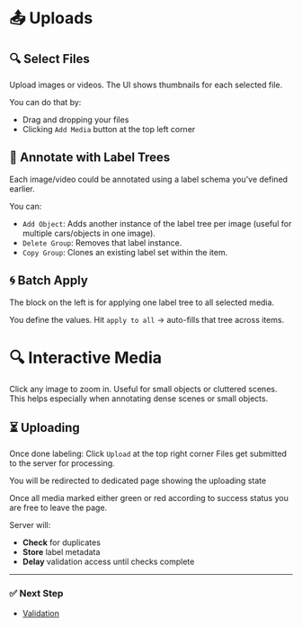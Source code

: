 # 📤 Uploads

<!-- <img src="/docs/assets/" alt="uploads"> -->

## 🔍 Select Files

Upload images or videos. The UI shows thumbnails for each selected file.

You can do that by:
 - Drag and dropping your files
 - Clicking `Add Media` button at the top left corner

<!-- <img src="/docs/assets/" alt="uploads_add"> -->
<!-- <img src="/docs/assets/" alt="uploads_drop"> -->

## 🧱 Annotate with Label Trees

Each image/video could be annotated using a label schema you've defined earlier.

You can:

- `Add Object`: Adds another instance of the label tree per image (useful for multiple cars/objects in one image).
- `Delete Group`: Removes that label instance.
- `Copy Group`: Clones an existing label set within the item.

<!-- <img src="/docs/assets/" alt="uploads_groups"> -->

## 🌀 Batch Apply
The block on the left is for applying one label tree to all selected media.

You define the values.
Hit `apply to all` → auto-fills that tree across items.

# 🔍 Interactive Media

Click any image to zoom in. Useful for small objects or cluttered scenes.
This helps especially when annotating dense scenes or small objects.

<!-- <img src="/docs/assets/" alt="uploads_zoom"> -->

## ⏳ Uploading

Once done labeling:
Click `Upload` at the top right corner
Files get submitted to the server for processing.

<!-- <img src="/docs/assets/" alt="uploads_send"> -->

You will be redirected to dedicated page showing the uploading state

<!-- <img src="/docs/assets/" alt="uploads_state"> -->

Once all media marked either green or red according to success status
you are free to leave the page.

<!-- <img src="/docs/assets/" alt="uploads_finish"> -->

Server will:

- **Check** for duplicates
- **Store** label metadata
- **Delay** validation access until checks complete

---

### ✅ Next Step

- [Validation](/docs/validation.md)
